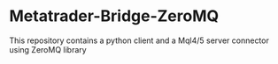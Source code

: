 # Metatrader-Bridge-ZeroMQ
This repository contains a python client and a Mql4/5 server connector using ZeroMQ library
